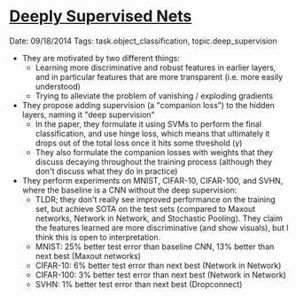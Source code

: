 # [Deeply Supervised Nets](https://arxiv.org/abs/1409.5185)

Date: 09/18/2014
Tags: task.object_classification, topic.deep_supervision

- They are motivated by two different things:
    - Learning more discriminative and robust features in earlier layers, and in particular features that are more transparent (i.e. more easily understood)
    - Trying to alleviate the problem of vanishing / exploding gradients
- They propose adding supervision (a "companion loss") to the hidden layers, naming it "deep supervision"
    - In the paper, they formulate it using SVMs to perform the final classification, and use hinge loss, which means that ultimately it drops out of the total loss once it hits some threshold ($\gamma$)
    - They also formulate the companion losses with weights that they discuss decaying throughout the training process (although they don't discuss what they do in practice)
- They perform experiments on MNIST, CIFAR-10, CIFAR-100, and SVHN, where the baseline is a CNN without the deep supervision:
    - TLDR; they don't really see improved performance on the training set, but achieve SOTA on the test sets (compared to Maxout networks, Network in Network, and Stochastic Pooling). They claim the features learned are more discriminative (and show visuals), but I think this is open to interpretation.
    - MNIST: 25% better test error than baseline CNN, 13% better than next best (Maxout networks)
    - CIFAR-10: 6% better test error than next best (Network in Network)
    - CIFAR-100: 3% better test error than next best (Network in Network)
    - SVHN: 1% better test error than next best (Dropconnect)
